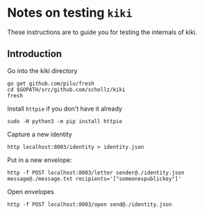 # Notes on testing `kiki`

These instructions are to guide you for testing the internals of kiki.

## Introduction

Go into the kiki directory

```
go get github.com/pilu/fresh
cd $GOPATH/src/github.com/schollz/kiki
fresh
```

Install `httpie` if you don't have it already

```
sudo -H python3 -m pip install httpie
```

Capture a new identity

```
http localhost:8003/identity > identity.json
```

Put in a new envelope:

```
http -f POST localhost:8003/letter sender@./identity.json message@./message.txt recipients='["someonespublickey"]'
```

Open envelopes

```
http -f POST localhost:8003/open send@./identity.json